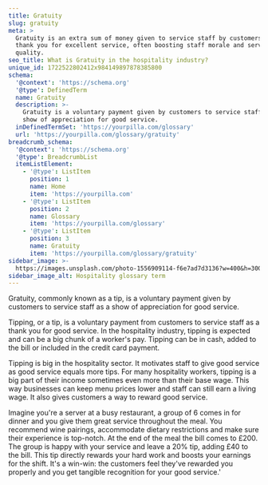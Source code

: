 ```yaml
---
title: Gratuity
slug: gratuity
meta: >
  Gratuity is an extra sum of money given to service staff by customers as a
  thank you for excellent service, often boosting staff morale and service
  quality.
seo_title: What is Gratuity in the hospitality industry?
unique_id: 1722522802412x984149897878385800
schema:
  '@context': 'https://schema.org'
  '@type': DefinedTerm
  name: Gratuity
  description: >-
    Gratuity is a voluntary payment given by customers to service staff as a
    show of appreciation for good service.
  inDefinedTermSet: 'https://yourpilla.com/glossary'
  url: 'https://yourpilla.com/glossary/gratuity'
breadcrumb_schema:
  '@context': 'https://schema.org'
  '@type': BreadcrumbList
  itemListElement:
    - '@type': ListItem
      position: 1
      name: Home
      item: 'https://yourpilla.com'
    - '@type': ListItem
      position: 2
      name: Glossary
      item: 'https://yourpilla.com/glossary'
    - '@type': ListItem
      position: 3
      name: Gratuity
      item: 'https://yourpilla.com/glossary/gratuity'
sidebar_image: >-
  https://images.unsplash.com/photo-1556909114-f6e7ad7d3136?w=400&h=300&fit=crop&auto=format
sidebar_image_alt: Hospitality glossary term
---
```

Gratuity, commonly known as a tip, is a voluntary payment given by customers to service staff as a show of appreciation for good service.

Tipping, or a tip, is a voluntary payment from customers to service staff as a thank you for good service. In the hospitality industry, tipping is expected and can be a big chunk of a worker's pay. Tipping can be in cash, added to the bill or included in the credit card payment.

Tipping is big in the hospitality sector. It motivates staff to give good service as good service equals more tips. For many hospitality workers, tipping is a big part of their income sometimes even more than their base wage. This way businesses can keep menu prices lower and staff can still earn a living wage. It also gives customers a way to reward good service.

Imagine you're a server at a busy restaurant, a group of 6 comes in for dinner and you give them great service throughout the meal. You recommend wine pairings, accommodate dietary restrictions and make sure their experience is top-notch. At the end of the meal the bill comes to £200. The group is happy with your service and leave a 20% tip, adding £40 to the bill. This tip directly rewards your hard work and boosts your earnings for the shift. It's a win-win: the customers feel they've rewarded you properly and you get tangible recognition for your good service.'
